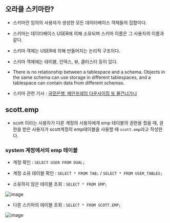 ## 오라클 스키마란?

- 스키마란 임의의 사용자가 생성한 모든 데이터베이스 객체들의 집합이다.

- 스키마는 데이터베이스 USER에 의해 소유되며 스키마 이름은 그 사용자의 이름과 같다.

- 스키마 객체는 USER에 의해 만들어지는 논리적 구조이다.

- 스키마 객체에는 테이블, 인덱스, 뷰, 클러스터 등이 있다.

- There is no relationship between a tablespace and a schema. Objects in the same schema can use storage in different tablespaces, and a tablespace can contain data from different schemas.

- 스키마 관련 기사  : [국민은행, 메인프레임 다운사이징 또 물건너가나](http://webcache.googleusercontent.com/search?q=cache:0Cwii2IPq4UJ:www.bikorea.net/news/articleView.html%3Fidxno%3D30246+&cd=1&hl=ko&ct=clnk&gl=kr)


## scott.emp

- scott 이라는 사용자가 다른 계정의 사용자에게 emp 테이블의 권한을 줬을 때, 권한을 받은 사용자가 scott계정의 emp테이블을 사용할 때 `scott.emp`라고 작성한다.

### system 계정에서의 emp 테이블

- 계정 확인 : `SELECT USER FROM DUAL;`

- 계정 소유 테이블 확인 : `SELECT * FROM TAB;` / `SELECT * FROM USER_TABLES;`

- 소유하지 않은 테이블 조회 : `SELECT * FROM EMP;`

![image](https://user-images.githubusercontent.com/77392444/116014245-51452a00-a66f-11eb-9778-5112dea81252.png)

- 다른 스키마의 테이블 조회 : `SELECT * FROM SCOTT.EMP;`

![image](https://user-images.githubusercontent.com/77392444/116014255-602bdc80-a66f-11eb-89f7-1e9593b32348.png)
